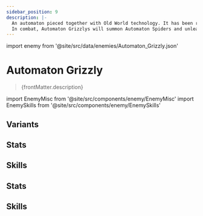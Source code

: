 ```yaml
---
sidebar_position: 9
description: |-
  An automaton pieced together with Old World technology. It has been reinforced with durable armor, so it can charge forward and protect the Silvermane Guards.
  In combat, Automaton Grizzlys will summon Automaton Spiders and unleash a powerful charged attack.
---
```


import enemy from '@site/src/data/enemies/Automaton_Grizzly.json'

# Automaton Grizzly
<blockquote>{frontMatter.description}</blockquote>

import EnemyMisc from '@site/src/components/enemy/EnemyMisc'
import EnemySkills from '@site/src/components/enemy/EnemySkills'

## Variants

<Tabs>
<TabItem value='0' label='Automaton Grizzly'>

<h2>Stats</h2>

<EnemyMisc enemy={enemy} variant={0} />

<h2>Skills</h2>

<EnemySkills enemy={enemy} variant={0} />
</TabItem>
<TabItem value='1' label='Automaton Grizzly (Complete)'>

<h2>Stats</h2>

<EnemyMisc enemy={enemy} variant={1} />

<h2>Skills</h2>

<EnemySkills enemy={enemy} variant={1} />
</TabItem>
</Tabs>
